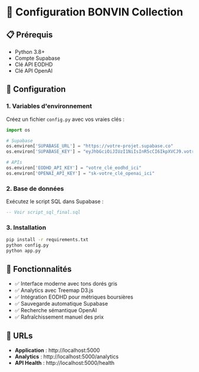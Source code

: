 # 🚀 Configuration BONVIN Collection

## 📋 Prérequis

- Python 3.8+
- Compte Supabase
- Clé API EODHD
- Clé API OpenAI

## 🔧 Configuration

### 1. Variables d'environnement

Créez un fichier `config.py` avec vos vraies clés :

```python
import os

# Supabase
os.environ['SUPABASE_URL'] = "https://votre-projet.supabase.co"
os.environ['SUPABASE_KEY'] = "eyJhbGciOiJIUzI1NiIsInR5cCI6IkpXVCJ9.votre_clé_supabase_ici"

# APIs
os.environ['EODHD_API_KEY'] = "votre_clé_eodhd_ici"
os.environ['OPENAI_API_KEY'] = "sk-votre_clé_openai_ici"
```

### 2. Base de données

Exécutez le script SQL dans Supabase :
```sql
-- Voir script_sql_final.sql
```

### 3. Installation

```bash
pip install -r requirements.txt
python config.py
python app.py
```

## 🎯 Fonctionnalités

- ✅ Interface moderne avec tons dorés gris
- ✅ Analytics avec Treemap D3.js
- ✅ Intégration EODHD pour métriques boursières
- ✅ Sauvegarde automatique Supabase
- ✅ Recherche sémantique OpenAI
- ✅ Rafraîchissement manuel des prix

## 🔗 URLs

- **Application** : http://localhost:5000
- **Analytics** : http://localhost:5000/analytics
- **API Health** : http://localhost:5000/health 